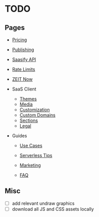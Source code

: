 # TODO

## Pages

  - [Pricing](pricing.md)
  - [Publishing](publishing.md)
  - [Saasify API](saasify-api.md)
  - [Rate Limits](rate-limits.md)
  - [ZEIT Now](zeit-now.md)

- SaaS Client
  - [Themes](themes.md)
  - [Media](media.md)
  - [Customization](customization.md)
  - [Custom Domains](custom-domains.md)
  - [Sections](sections.md)
  - [Legal](legal.md)

- Guides
  - [Use Cases](use-cases.md)
  - [Serverless Tips](serverless-tips.md)
  - [Marketing](marketing.md)


  - [FAQ](faq.md)

## Misc

- [ ] add relevant undraw graphics
- [ ] download all JS and CSS assets locally
